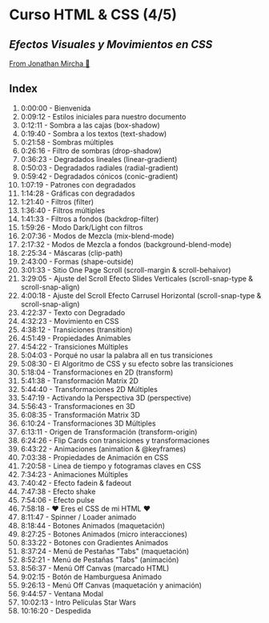 # Curso HTML & CSS (4/5)
## _Efectos Visuales y Movimientos en CSS_

[From Jonathan Mircha 🦊 ](https://jonmircha.com/cursos#frontend-designer)


## Index

1. 0:00:00​ - Bienvenida
2. 0:09:12​ - Estilos iniciales para nuestro documento
3. 0:12:11​ - Sombra a las cajas (box-shadow)
4. 0:19:40​ - Sombra a los textos (text-shadow)
5. 0:21:58 - Sombras múltiples
6. 0:26:16​ - Filtro de sombras (drop-shadow)
7. 0:36:23​ - Degradados lineales (linear-gradient)
8. 0:50:03​ - Degradados radiales (radial-gradient)
9. 0:59:42​ - Degradados cónicos (conic-gradient)
10. 1:07:19​ - Patrones con degradados
11. 1:14:28​ - Gráficas con degradados
12. 1:21:40​ - Filtros (filter) 
13. 1:36:40​ - Filtros múltiples
14. 1:41:33​ - Filtros a fondos (backdrop-filter)
15. 1:59:26​ - Modo Dark/Light con filtros
16. 2:07:36​ - Modos de Mezcla (mix-blend-mode)
17. 2:17:32​ - Modos de Mezcla a fondos (background-blend-mode)
18. 2:25:34​ - Máscaras (clip-path)
19. 2:43:00​ - Formas (shape-outside)
20. 3:01:33​ - Sitio One Page Scroll (scroll-margin & scroll-behaivor)
21. 3:29:05​ - Ajuste del Scroll Efecto Slides Verticales (scroll-snap-type & scroll-snap-align)
22. 4:00:18​ - Ajuste del Scroll Efecto Carrusel Horizontal (scroll-snap-type & scroll-snap-align)
23. 4:22:37​ - Texto con Degradado
24. 4:32:23​ - Movimiento en CSS
25. 4:38:12​ - Transiciones (transition)
26. 4:51:49​ - Propiedades Animables
27. 4:54:22​ - Transiciones Múltiples
28. 5:04:03​ - Porqué no usar la palabra all en tus transiciones
29. 5:08:30​ - El Algoritmo de CSS y su efecto sobre las transiciones
30. 5:18:04​ - Transformaciones en 2D (transform)
31. 5:41:38​ - Transformación Matrix 2D
32. 5:44:40​ - Transformaciones 2D Múltiples
33. 5:47:19​ - Activando la Perspectiva 3D (perspective)
34. 5:56:43​ - Transformaciones en 3D
35. 6:08:35​ - Transformación Matrix 3D
36. 6:10:24​ - Transformaciones 3D Múltiples
37. 6:13:11​ - Origen de Transformación (transform-origin)
38. 6:24:26​ - Flip Cards con transiciones y transformaciones
39. 6:43:22​ - Animaciones (animation & @keyframes)
40. 7:03:38​ - Propiedades de Animación en CSS
41. 7:20:58​ - Linea de tiempo y fotogramas claves en CSS
42. 7:34:23​ - Animaciones Múltiples
43. 7:40:42​ - Efecto fadein & fadeout
44. 7:47:38​ - Efecto shake
45. 7:54:06​ - Efecto pulse
46. 7:58:18​ - ❤️ Eres el CSS de mi HTML ❤️
47. 8:11:47​ - Spinner / Loader animado
48. 8:18:44​ - Botones Animados (maquetación)
49. 8:27:25​ - Botones Animados (micro interacciones)
50. 8:33:22​ - Botones con Gradientes Animados
51. 8:37:24​ - Menú de Pestañas "Tabs" (maquetación)
52. 8:52:21​ - Menú de Pestañas "Tabs" (animación)
53. 8:56:37​ - Menú Off Canvas (marcado HTML)
54. 9:02:15​ - Botón de Hamburguesa Animado
55. 9:26:13​ - Menú Off Canvas (maquetación y animación)
56. 9:44:57​ - Ventana Modal
57. 10:02:13​ - Intro Películas Star Wars
58. 10:16:20​ - Despedida

